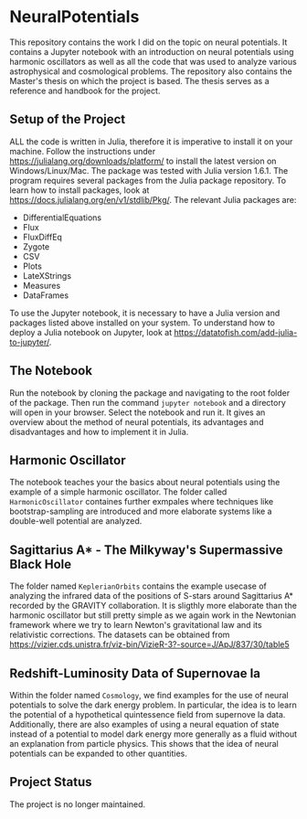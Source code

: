 # NeuralPotentials

This repository contains the work I did on the topic on neural potentials. It contains a Jupyter notebook with an introduction on neural potentials using harmonic oscillators as well as all the code that was used to analyze various astrophysical and cosmological problems. The repository also contains the Master's thesis on which the project is based. The thesis serves as a reference and handbook for the project.

## Setup of the Project

ALL the code is written in Julia, therefore it is imperative to install it on your machine. Follow the instructions under https://julialang.org/downloads/platform/ to install the latest version on Windows/Linux/Mac. The package was tested with Julia version 1.6.1.
The program requires several packages from the Julia package repository. To learn how to install packages, look at https://docs.julialang.org/en/v1/stdlib/Pkg/.
The relevant Julia packages are:
* DifferentialEquations
* Flux
* FluxDiffEq
* Zygote
* CSV
* Plots
* LateXStrings
* Measures
* DataFrames

To use the Jupyter notebook, it is necessary to have a Julia version and packages listed above installed on your system. To understand how to deploy a Julia notebook on Jupyter, look at https://datatofish.com/add-julia-to-jupyter/. 

## The Notebook

Run the notebook by cloning the package and navigating to the root folder of the package. Then run the command `jupyter notebook` and a directory will open in your browser. Select the notebook and run it. It gives an overview about the method of neural potentials, its advantages and disadvantages and how to implement it in Julia.

## Harmonic Oscillator

The notebook teaches your the basics about neural potentials using the example of a simple harmonic oscillator. The folder called `HarmonicOscillator` containes further exmpales where techniques like bootstrap-sampling are introduced and more elaborate systems like a double-well potential are analyzed.

## Sagittarius A* - The Milkyway's Supermassive Black Hole

The folder named `KeplerianOrbits` contains the example usecase of analyzing the infrared data of the positions of S-stars around Sagittarius A* recorded by the GRAVITY collaboration. It is sligthly more elaborate than the harmonic oscillator but still pretty simple as we again work in the Newtonian framework where we try to learn Newton's gravitational law and its relativistic corrections. The datasets can be obtained from https://vizier.cds.unistra.fr/viz-bin/VizieR-3?-source=J/ApJ/837/30/table5

## Redshift-Luminosity Data of Supernovae Ia

Within the folder named `Cosmology`, we find examples for the use of neural potentials to solve the dark energy problem. In particular, the idea is to learn the potential of a hypothetical quintessence field from supernove Ia data. Additionally, there are also examples of using a neural equation of state instead of a potential to model dark energy more generally as a fluid without an explanation from particle physics. This shows that the idea of neural potentials can be expanded to other quantities.

## Project Status

The project is no longer maintained.

